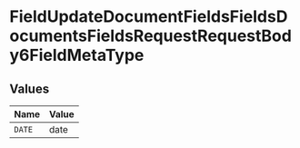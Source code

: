 # FieldUpdateDocumentFieldsFieldsDocumentsFieldsRequestRequestBody6FieldMetaType


## Values

| Name   | Value  |
| ------ | ------ |
| `DATE` | date   |